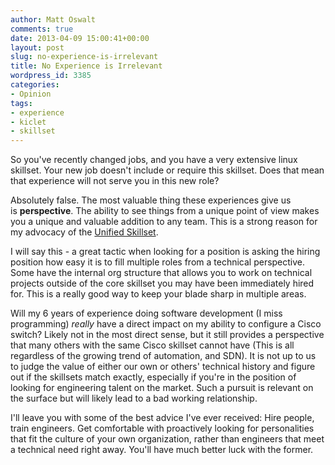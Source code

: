 ```yaml
---
author: Matt Oswalt
comments: true
date: 2013-04-09 15:00:41+00:00
layout: post
slug: no-experience-is-irrelevant
title: No Experience is Irrelevant
wordpress_id: 3385
categories:
- Opinion
tags:
- experience
- kiclet
- skillset
---
```


So you've recently changed jobs, and you have a very extensive linux skillset. Your new job doesn't include or require this skillset. Does that mean that experience will not serve you in this new role?

Absolutely false. The most valuable thing these experiences give us is **perspective**. The ability to see things from a unique point of view makes you a unique and valuable addition to any team. This is a strong reason for my advocacy of the [Unified Skillset](https://keepingitclassless.net/2013/01/the-unified-skillset/).

I will say this - a great tactic when looking for a position is asking the hiring position how easy it is to fill multiple roles from a technical perspective. Some have the internal org structure that allows you to work on technical projects outside of the core skillset you may have been immediately hired for. This is a really good way to keep your blade sharp in multiple areas.

Will my 6 years of experience doing software development (I miss programming) _really_ have a direct impact on my ability to configure a Cisco switch? Likely not in the most direct sense, but it still provides a perspective that many others with the same Cisco skillset cannot have (This is all regardless of the growing trend of automation, and SDN). It is not up to us to judge the value of either our own or others' technical history and figure out if the skillsets match exactly, especially if you're in the position of looking for engineering talent on the market. Such a pursuit is relevant on the surface but will likely lead to a bad working relationship.

I'll leave you with some of the best advice I've ever received: Hire people, train engineers. Get comfortable with proactively looking for personalities that fit the culture of your own organization, rather than engineers that meet a technical need right away. You'll have much better luck with the former.
